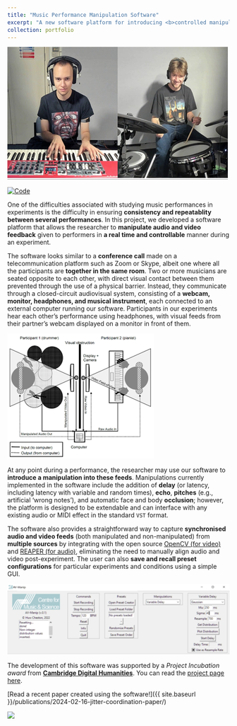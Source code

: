```yaml
---
title: "Music Performance Manipulation Software"
excerpt: "A new software platform for introducing <b>controlled manipulations</b> into multiple <b>synchronised audio-video feeds</b> during an experiment <br><br/><img src='/images/jitter-coordination_img.png'>"
collection: portfolio
---
```


<img src='/images/jitter-coordination_img.png'>

[![Code](http://img.shields.io/badge/Code-available_on_GitHub-purple)](https://github.com/HuwCheston/AV-Manip)

One of the difficulties associated with studying music performances in experiments is the difficulty in ensuring **consistency and repeatablity between several performances**. In this project, we developed a software platform that allows the researcher to **manipulate audio and video feedback** given to performers in **a real time and controllable** manner during an experiment. 

The software looks similar to a **conference call** made on a telecommunication platform such as Zoom or Skype, albeit one where all the participants are **together in the same room**. Two or more musicians are seated opposite to each other, with direct visual contact between them prevented through the use of a physical barrier. Instead, they communicate through a closed-circuit audiovisual system, consisting of a **webcam, monitor, headphones, and musical instrument**, each connected to an external computer running our software. Participants in our experiments hear each other’s performance using headphones, with visual feeds from their partner’s webcam displayed on a monitor in front of them.

<img src="/images/performance-manipulation-diagram_img.png">

At any point during a performance, the researcher may use our software to **introduce a manipulation into these feeds**. Manipulations currently implemented in the software include the addition of **delay** (or latency, including latency with variable and random times), **echo**, **pitches** (e.g., artificial ‘wrong notes’), and automatic face and body **occlusion**; however, the platform is designed to be extendable and can interface with any existing audio or MIDI effect in the standard `VST` format. 

The software also provides a straightforward way to capture **synchronised audio and video feeds** (both manipulated and non-manipulated) from **multiple sources** by integrating with the open source [OpenCV (for video)](https://opencv.org/) and [REAPER (for audio)](https://www.reaper.fm/), eliminating the need to manually align audio and video post-experiment. The user can also **save and recall preset configurations** for particular experiments and conditions using a simple GUI.

<img src="/images/performance-manipulation-software_img.png">

The development of this software was supported by a *Project Incubation award* from [**Cambridge Digital Humanities**](https://www.cdh.cam.ac.uk/). You can read the [project page here](https://www.cdh.cam.ac.uk/research/projects/newmusicsoftwareplatform/).

[Read a recent paper created using the software!]({{ site.baseurl }}/publications/2024-02-16-jitter-coordination-paper/)

<img src="https://user-images.githubusercontent.com/97224401/231712093-133cafa0-dffe-4a23-945d-5249c4385bab.gif">